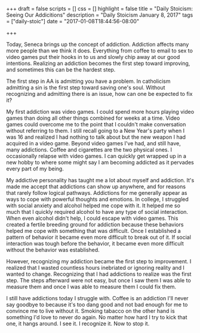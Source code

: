 +++
draft = false
scripts = []
css = []
highlight = false
title = "Daily Stoicism: Seeing Our Addicitions"
description = "Daily Stoicism January 8, 2017"
tags = ["daily-stoic"]
date = "2017-01-08T18:44:56-08:00"

+++

Today, Seneca brings up the concept of addiction. Addiction affects many more people than we think it does. Everything from coffee to email to sex to video games put their hooks in to us and slowly chip away at our good intentions. Realizing an addiction becomes the first step toward improving, and sometimes this can be the hardest step.

The first step in AA is admitting you have a problem. In catholicism admitting a sin is the first step toward saving one's soul. Without recognizing and admitting there is an issue, how can one be expected to fix it?

My first addiction was video games. I could spend more hours playing video games than doing all other things combined for weeks at a time. Video games could overcome me to the point that I couldn't make conversation without referring to them. I still recall going to a New Year's party when I was 16 and realized I had nothing to talk about but the new weapon I had acquired in a video game. Beyond video games I've had, and still have, many addictions. Coffee and cigarettes are the two physical ones. I occasionally relapse with video games. I can quickly get wrapped up in a new hobby to where some might say I am becoming addicted as it pervades every part of my being.

My addictive personality has taught me a lot about myself and addiction. It's made me accept that addictions can show up anywhere, and for reasons that rarely follow logical pathways. Addictions for me generally appear as ways to cope with powerful thoughts and emotions. In college, I struggled with social anxiety and alcohol helped me cope with it. It helped me so much that I quickly required alcohol to have any type of social interaction. When even alcohol didn't help, I could escape with video games. This created a fertile breeding ground for addiction because these behaviors helped me cope with something that was difficult. Once I established a pattern of behavior it became even more difficult to break out of it. If social interaction was tough before the behavior, it became even more difficult without the behavior was established.

However, recognizing my addiction became the first step to improvement. I realized that I wasted countless hours inebriated or ignoring reality and I wanted to change. Recognizing that I had addictions to realize was the first step. The steps afterward were not easy, but once I saw them I was able to measure them and once I was able to measure them I could fix them.

I still have addictions today I struggle with. Coffee is an addiction I'll never say goodbye to because it's too dang good and not bad enough for me to convince me to live without it. Smoking tabacco on the other hand is something I'd love to never do again. No matter how hard I try to kick that one, it hangs around. I see it. I recognize it. Now to stop it.